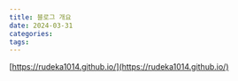 ```yaml
---
title: 블로그 개요
date: 2024-03-31
categories: 
tags:
---
```

[https://rudeka1014.github.io/](https://rudeka1014.github.io/)